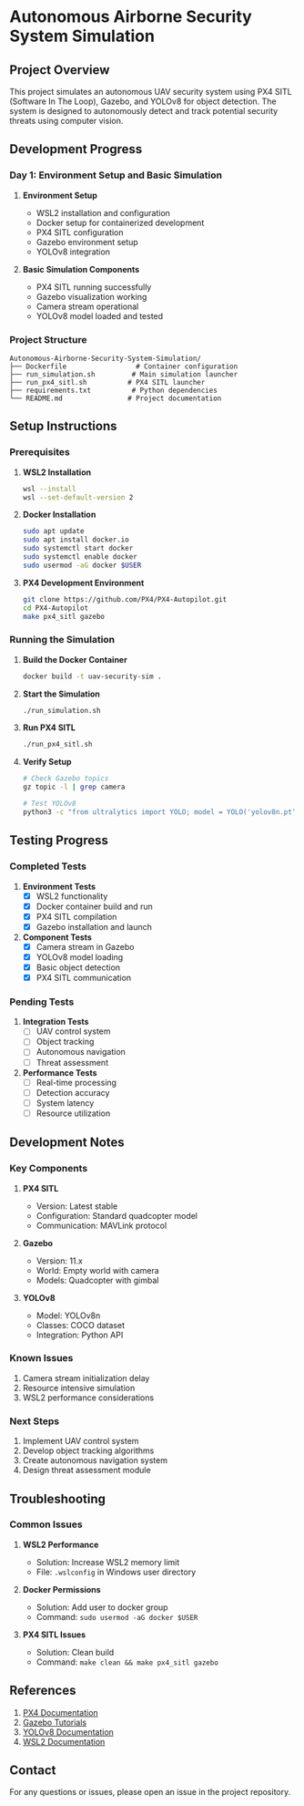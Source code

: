 # Autonomous Airborne Security System Simulation

## Project Overview
This project simulates an autonomous UAV security system using PX4 SITL (Software In The Loop), Gazebo, and YOLOv8 for object detection. The system is designed to autonomously detect and track potential security threats using computer vision.

## Development Progress

### Day 1: Environment Setup and Basic Simulation
1. **Environment Setup**
   - WSL2 installation and configuration
   - Docker setup for containerized development
   - PX4 SITL configuration
   - Gazebo environment setup
   - YOLOv8 integration

2. **Basic Simulation Components**
   - PX4 SITL running successfully
   - Gazebo visualization working
   - Camera stream operational
   - YOLOv8 model loaded and tested

### Project Structure
```
Autonomous-Airborne-Security-System-Simulation/
├── Dockerfile                 # Container configuration
├── run_simulation.sh         # Main simulation launcher
├── run_px4_sitl.sh          # PX4 SITL launcher
├── requirements.txt          # Python dependencies
└── README.md                # Project documentation
```

## Setup Instructions

### Prerequisites
1. **WSL2 Installation**
   ```bash
   wsl --install
   wsl --set-default-version 2
   ```

2. **Docker Installation**
   ```bash
   sudo apt update
   sudo apt install docker.io
   sudo systemctl start docker
   sudo systemctl enable docker
   sudo usermod -aG docker $USER
   ```

3. **PX4 Development Environment**
   ```bash
   git clone https://github.com/PX4/PX4-Autopilot.git
   cd PX4-Autopilot
   make px4_sitl gazebo
   ```

### Running the Simulation

1. **Build the Docker Container**
   ```bash
   docker build -t uav-security-sim .
   ```

2. **Start the Simulation**
   ```bash
   ./run_simulation.sh
   ```

3. **Run PX4 SITL**
   ```bash
   ./run_px4_sitl.sh
   ```

4. **Verify Setup**
   ```bash
   # Check Gazebo topics
   gz topic -l | grep camera
   
   # Test YOLOv8
   python3 -c "from ultralytics import YOLO; model = YOLO('yolov8n.pt')"
   ```

## Testing Progress

### Completed Tests
1. **Environment Tests**
   - [x] WSL2 functionality
   - [x] Docker container build and run
   - [x] PX4 SITL compilation
   - [x] Gazebo installation and launch

2. **Component Tests**
   - [x] Camera stream in Gazebo
   - [x] YOLOv8 model loading
   - [x] Basic object detection
   - [x] PX4 SITL communication

### Pending Tests
1. **Integration Tests**
   - [ ] UAV control system
   - [ ] Object tracking
   - [ ] Autonomous navigation
   - [ ] Threat assessment

2. **Performance Tests**
   - [ ] Real-time processing
   - [ ] Detection accuracy
   - [ ] System latency
   - [ ] Resource utilization

## Development Notes

### Key Components
1. **PX4 SITL**
   - Version: Latest stable
   - Configuration: Standard quadcopter model
   - Communication: MAVLink protocol

2. **Gazebo**
   - Version: 11.x
   - World: Empty world with camera
   - Models: Quadcopter with gimbal

3. **YOLOv8**
   - Model: YOLOv8n
   - Classes: COCO dataset
   - Integration: Python API

### Known Issues
1. Camera stream initialization delay
2. Resource intensive simulation
3. WSL2 performance considerations

### Next Steps
1. Implement UAV control system
2. Develop object tracking algorithms
3. Create autonomous navigation system
4. Design threat assessment module

## Troubleshooting

### Common Issues
1. **WSL2 Performance**
   - Solution: Increase WSL2 memory limit
   - File: `.wslconfig` in Windows user directory

2. **Docker Permissions**
   - Solution: Add user to docker group
   - Command: `sudo usermod -aG docker $USER`

3. **PX4 SITL Issues**
   - Solution: Clean build
   - Command: `make clean && make px4_sitl gazebo`

## References
1. [PX4 Documentation](https://docs.px4.io/)
2. [Gazebo Tutorials](http://gazebosim.org/tutorials)
3. [YOLOv8 Documentation](https://docs.ultralytics.com/)
4. [WSL2 Documentation](https://docs.microsoft.com/en-us/windows/wsl/)

## Contact
For any questions or issues, please open an issue in the project repository. 